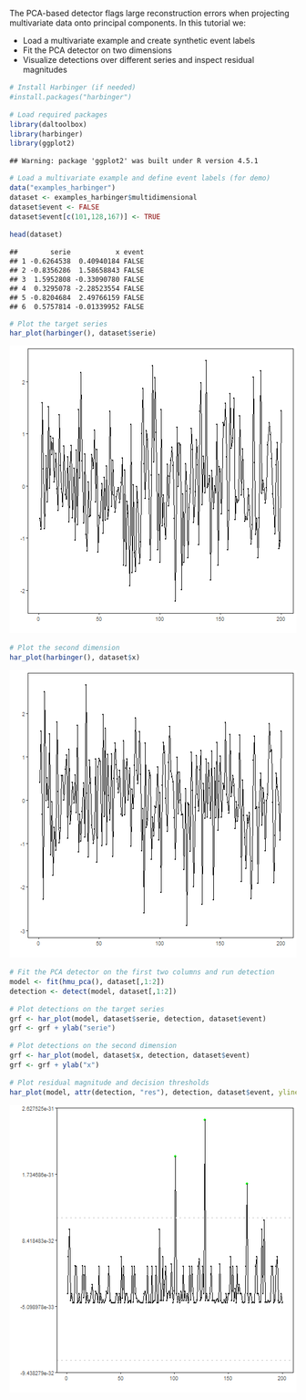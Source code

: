 The PCA-based detector flags large reconstruction errors when projecting multivariate data onto principal components. In this tutorial we:

- Load a multivariate example and create synthetic event labels
- Fit the PCA detector on two dimensions
- Visualize detections over different series and inspect residual magnitudes


``` r
# Install Harbinger (if needed)
#install.packages("harbinger")
```


``` r
# Load required packages
library(daltoolbox)
library(harbinger) 
library(ggplot2)
```

```
## Warning: package 'ggplot2' was built under R version 4.5.1
```


``` r
# Load a multivariate example and define event labels (for demo)
data("examples_harbinger")
dataset <- examples_harbinger$multidimensional
dataset$event <- FALSE
dataset$event[c(101,128,167)] <- TRUE
```


``` r
head(dataset)
```

```
##        serie           x event
## 1 -0.6264538  0.40940184 FALSE
## 2 -0.8356286  1.58658843 FALSE
## 3  1.5952808 -0.33090780 FALSE
## 4  0.3295078 -2.28523554 FALSE
## 5 -0.8204684  2.49766159 FALSE
## 6  0.5757814 -0.01339952 FALSE
```


``` r
# Plot the target series
har_plot(harbinger(), dataset$serie)
```

![plot of chunk unnamed-chunk-5](fig/hmu_pca/unnamed-chunk-5-1.png)


``` r
# Plot the second dimension
har_plot(harbinger(), dataset$x)
```

![plot of chunk unnamed-chunk-6](fig/hmu_pca/unnamed-chunk-6-1.png)


``` r
# Fit the PCA detector on the first two columns and run detection
model <- fit(hmu_pca(), dataset[,1:2])
detection <- detect(model, dataset[,1:2])
```


``` r
# Plot detections on the target series
grf <- har_plot(model, dataset$serie, detection, dataset$event)
grf <- grf + ylab("serie")
```


``` r
# Plot detections on the second dimension
grf <- har_plot(model, dataset$x, detection, dataset$event)
grf <- grf + ylab("x")
```


``` r
# Plot residual magnitude and decision thresholds
har_plot(model, attr(detection, "res"), detection, dataset$event, yline = attr(detection, "threshold"))
```

![plot of chunk unnamed-chunk-10](fig/hmu_pca/unnamed-chunk-10-1.png)
